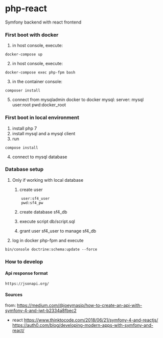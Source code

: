 # php-react
Symfony backend with react frontend

### First boot with docker
1. in host console, execute:
```
docker-compose up
```
2. in host console, execute:
```
docker-compose exec php-fpm bash
```
3. in the container console:
```
composer install
```
5. connect from mysqladmin docker to docker mysql:
server: mysql
user:root
pwd:docker_root


### First boot in local environment
1. install php 7
2. install mysql and a mysql client
3. run
```
compose install
```
4. connect to mysql database


### Database setup
1. Only if working with local database
    1. create user
    ```
        user:sf4_user
        pwd:sf4_pw
    ```

    2. create database sf4_db
    3. execute script db/script.sql

    4. grant user sf4_user to manage sf4_db

2. log in docker php-fpm and execute
```
bin/console doctrine:schema:update --force

```

### How to develop

#### Api response format
```
https://jsonapi.org/
```


#### Sources

from:
https://medium.com/@joeymasip/how-to-create-an-api-with-symfony-4-and-jwt-b2334a8fbec2


- react 
https://www.thinktocode.com/2018/06/21/symfony-4-and-reactjs/
https://auth0.com/blog/developing-modern-apps-with-symfony-and-react/